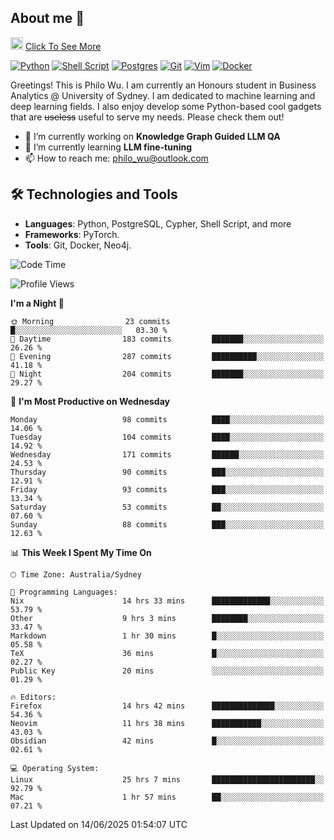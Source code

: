 ## About me 🤗

<a href="#"><img src="https://media.giphy.com/media/hvRJCLFzcasrR4ia7z/giphy.gif" width="20px" height="20px"></a> [Click To See More](https://codeboyphilo.github.io)

[![Python](https://img.shields.io/badge/python-3670A0?style=for-the-badge&logo=python&logoColor=ffdd54)](#)
[![Shell Script](https://img.shields.io/badge/shell_script-%23121011.svg?style=for-the-badge&logo=gnu-bash&logoColor=white)](#)
[![Postgres](https://img.shields.io/badge/postgres-%23316192.svg?style=for-the-badge&logo=postgresql&logoColor=white)](#)
[![Git](https://img.shields.io/badge/git-%23F05033.svg?style=for-the-badge&logo=git&logoColor=white)](#)
[![Vim](https://img.shields.io/badge/VIM-%2311AB00.svg?style=for-the-badge&logo=vim&logoColor=white)](#)
[![Docker](https://img.shields.io/badge/docker-%230db7ed.svg?style=for-the-badge&logo=docker&logoColor=white)](#)

Greetings! This is Philo Wu. I am currently an Honours student in Business Analytics \@ University of Sydney. I am dedicated to machine learning and deep learning fields. I also enjoy develop some Python-based cool gadgets that are ~~useless~~ useful to serve my needs. Please check them out!

- 🔭 I’m currently working on **Knowledge Graph Guided LLM QA**
- 🌱 I’m currently learning **LLM fine-tuning**
- 📫 How to reach me: philo_wu@outlook.com

## 🛠 Technologies and Tools
- **Languages**: Python, PostgreSQL, Cypher, Shell Script, and more
- **Frameworks**: PyTorch.
- **Tools**: Git, Docker, Neo4j.

<!--START_SECTION:waka-->
![Code Time](http://img.shields.io/badge/Code%20Time-783%20hrs%2015%20mins-blue)

![Profile Views](http://img.shields.io/badge/Profile%20Views-0-blue)

**I'm a Night 🦉** 

```text
🌞 Morning                23 commits          █░░░░░░░░░░░░░░░░░░░░░░░░   03.30 % 
🌆 Daytime                183 commits         ███████░░░░░░░░░░░░░░░░░░   26.26 % 
🌃 Evening                287 commits         ██████████░░░░░░░░░░░░░░░   41.18 % 
🌙 Night                  204 commits         ███████░░░░░░░░░░░░░░░░░░   29.27 % 
```
📅 **I'm Most Productive on Wednesday** 

```text
Monday                   98 commits          ████░░░░░░░░░░░░░░░░░░░░░   14.06 % 
Tuesday                  104 commits         ████░░░░░░░░░░░░░░░░░░░░░   14.92 % 
Wednesday                171 commits         ██████░░░░░░░░░░░░░░░░░░░   24.53 % 
Thursday                 90 commits          ███░░░░░░░░░░░░░░░░░░░░░░   12.91 % 
Friday                   93 commits          ███░░░░░░░░░░░░░░░░░░░░░░   13.34 % 
Saturday                 53 commits          ██░░░░░░░░░░░░░░░░░░░░░░░   07.60 % 
Sunday                   88 commits          ███░░░░░░░░░░░░░░░░░░░░░░   12.63 % 
```


📊 **This Week I Spent My Time On** 

```text
🕑︎ Time Zone: Australia/Sydney

💬 Programming Languages: 
Nix                      14 hrs 33 mins      █████████████░░░░░░░░░░░░   53.79 % 
Other                    9 hrs 3 mins        ████████░░░░░░░░░░░░░░░░░   33.47 % 
Markdown                 1 hr 30 mins        █░░░░░░░░░░░░░░░░░░░░░░░░   05.58 % 
TeX                      36 mins             █░░░░░░░░░░░░░░░░░░░░░░░░   02.27 % 
Public Key               20 mins             ░░░░░░░░░░░░░░░░░░░░░░░░░   01.29 % 

🔥 Editors: 
Firefox                  14 hrs 42 mins      ██████████████░░░░░░░░░░░   54.36 % 
Neovim                   11 hrs 38 mins      ███████████░░░░░░░░░░░░░░   43.03 % 
Obsidian                 42 mins             █░░░░░░░░░░░░░░░░░░░░░░░░   02.61 % 

💻 Operating System: 
Linux                    25 hrs 7 mins       ███████████████████████░░   92.79 % 
Mac                      1 hr 57 mins        ██░░░░░░░░░░░░░░░░░░░░░░░   07.21 % 
```


 Last Updated on 14/06/2025 01:54:07 UTC
<!--END_SECTION:waka-->
